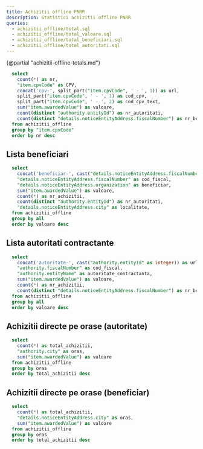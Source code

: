 ```yaml
---
title: Achizitii offline PNRR
description: Statistici achizitii offline PNRR
queries:
  - achizitii_offline/total.sql
  - achizitii_offline/total_valoare.sql 
  - achizitii_offline/total_beneficiari.sql
  - achizitii_offline/total_autoritati.sql
---
```


{@partial "achizitii-offline-totals.md"}

```sql achizitii_offline_by_cpv
  select
    count(*) as nr, 
    "item.cpvCode" as CPV,
    concat('cpv-', split_part("item.cpvCode", ' - ', 1)) as url,
    split_part("item.cpvCode", ' - ', 1) as cod_cpv,
    split_part("item.cpvCode", ' - ', 2) as cod_cpv_text,
    sum("item.awardedValue") as valoare,
    count(distinct "authority.entityId") as nr_autoritati,
    count(distinct "details.noticeEntityAddress.fiscalNumber") as nr_beneficiari
  from achizitii_offline 
  group by "item.cpvCode"
  order by nr desc
```

<DataTable data={achizitii_offline_by_cpv} rowShading=true search=true>
  <Column id="nr" title="Nr" />
  <Column id="valoare" title="Valoare" fmt="num2m" />
  <Column id="url" title="CPV" contentType=link linkLabel=cod_cpv />
  <Column id="cod_cpv_text" title="Cod CPV" />
  <Column id="nr_autoritati" title="Total autoritati" />
  <Column id="nr_beneficiari" title="Total beneficiari" />
</DataTable>

<LineBreak/>

## Lista beneficiari

```sql achizitii_offline_beneficiari_valoare_mare
  select
    concat('beneficiar-', cast("details.noticeEntityAddress.fiscalNumber" as string)) as url,
    "details.noticeEntityAddress.fiscalNumber" as cod_fiscal,
    "details.noticeEntityAddress.organization" as beneficiar,
    sum("item.awardedValue") as valoare,
    count(*) as nr_achizitii,
    count(distinct "authority.entityId") as nr_autoritati,
    "details.noticeEntityAddress.city" as localitate,
  from achizitii_offline 
  group by all
  order by valoare desc
```

<DataTable data={achizitii_offline_beneficiari_valoare_mare} rowShading=true search=true rows=20 wrapTitles=true>
  <Column id="url" title="Cod fiscal" contentType=link linkLabel=cod_fiscal />
  <Column id="beneficiar" title="Beneficiar" />
  <Column id="valoare" title="Valoare" fmt="num2m" />
  <Column id="nr_achizitii" title="Total achizitii" />
  <Column id="nr_autoritati" title="Total autoritati" />
  <Column id="localitate" title="Localitate" />
</DataTable>

## Lista autoritati contractante

```sql achizitii_offline_autoritati_valoare_mare
  select
    concat('autoritate-', cast("authority.entityId" as integer)) as url,
    "authority.fiscalNumber" as cod_fiscal,
    "authority.entityName" as autoritate_contractanta,
    sum("item.awardedValue") as valoare,
    count(*) as nr_achizitii,
    count(distinct "details.noticeEntityAddress.fiscalNumber") as nr_beneficiari
  from achizitii_offline 
  group by all
  order by valoare desc
```

<DataTable data={achizitii_offline_autoritati_valoare_mare} rowShading=true search=true rows=20 wrapTitles=true>
  <Column id="url" title="Cod fiscal" contentType=link linkLabel=cod_fiscal />
  <Column id="autoritate_contractanta" title="Autoritate contractanta" />
  <Column id="valoare" title="Valoare" fmt="num2m" />
  <Column id="nr_achizitii" title="Total achizitii" />
  <Column id="nr_beneficiari" title="Total beneficiari" />
</DataTable>

## Achizitii directe pe orase (autoritate)

```sql achizitii_offline_by_city_autoritate
  select
    count(*) as total_achizitii, 
    "authority.city" as oras,
    sum("item.awardedValue") as valoare
  from achizitii_offline 
  group by oras
  order by total_achizitii desc
```

<DataTable data={achizitii_offline_by_city_autoritate} rowShading=true search=true wrapTitles=true>
  <Column id="oras" title="Oras" />
  <Column id="valoare" title="Valoare" fmt="num2m" />
  <Column id="total_achizitii" title="Total achizitii" />
</DataTable>

## Achizitii directe pe orase (beneficiar)

```sql achizitii_offline_by_city_beneficiar
  select
    count(*) as total_achizitii, 
    "details.noticeEntityAddress.city" as oras,
    sum("item.awardedValue") as valoare
  from achizitii_offline 
  group by oras
  order by total_achizitii desc
```

<DataTable data={achizitii_offline_by_city_beneficiar} rowShading=true search=true wrapTitles=true>
  <Column id="oras" title="Oras" />
  <Column id="valoare" title="Valoare" fmt="num2m" />
  <Column id="total_achizitii" title="Total achizitii" />
</DataTable>